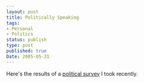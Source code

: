 ```yaml
---
layout: post
title: Politically Speaking
tags:
- Personal
- Politics
status: publish
type: post
published: true
Date: 2005-05-31
---
```

Here's the results of a [political survey](http://politics.beasts.org/scripts/results?surveyid=654960558) I took recently.
